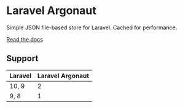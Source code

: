 # Laravel Argonaut

Simple JSON file-based store for Laravel. Cached for performance.

[Read the docs](https://fullstackapp.co/docs/laravel-argonaut)

## Support

| Laravel | Laravel Argonaut   |
|---------|--------------------|
| 10, 9   | 2                  |
| 9, 8    | 1                  |
